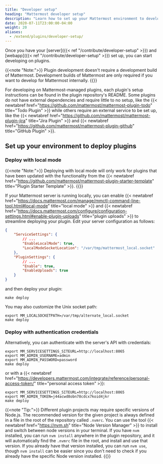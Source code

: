 ```yaml
---
title: "Developer setup"
heading: "Mattermost developer setup"
description: "Learn how to set up your Mattermost environment to develop and deploy plugins with our guide to developer setup."
date: 2020-07-11T23:00:00-04:00
weight: 20
aliases:
  - /extend/plugins/developer-setup/
---
```


Once you have your [server]({{< ref "/contribute/developer-setup" >}}) and [webapp]({{< ref "/contribute/developer-setup" >}}) set up, you can start developing on plugins.

{{<note "Note:">}}
Plugin development doesn't require a development build of Mattermost. Development builds of Mattermost are only required if you want to develop for Mattermost internally.
{{</note>}}

For developing on Mattermost-managed plugins, each plugin's setup instructions can be found in the plugin repository's README. Some plugins do not have external dependencies and require little to no setup, like the {{< newtabref href="https://github.com/mattermost/mattermost-plugin-todo" title="Todo Plugin" >}} while others require an external service to be set up, like the {{< newtabref href="https://github.com/mattermost/mattermost-plugin-jira" title="Jira Plugin" >}} and {{< newtabref href="https://github.com/mattermost/mattermost-plugin-github" title="GitHub Plugin" >}}.

## Set up your environment to deploy plugins

### Deploy with local mode

{{<note "Note:">}}
Deploying with local mode will only work for plugins that have been updated with the functionality from the {{< newtabref href="https://github.com/mattermost/mattermost-plugin-starter-template" title="Plugin Starter Template" >}}.
{{</note>}}

If your Mattermost server is running locally, you can enable {{< newtabref href="https://docs.mattermost.com/manage/mmctl-command-line-tool.html#local-mode" title="local mode" >}} and {{< newtabref href="https://docs.mattermost.com/configure/configuration-settings.html#enable-plugin-uploads" title="plugin uploads" >}} to streamline deploying your plugin. Edit your server configuration as follows:

```json
{
    "ServiceSettings": {
        // ...
        "EnableLocalMode": true,
        "LocalModeSocketLocation": "/var/tmp/mattermost_local.socket"
    },
    "PluginSettings": {
        // ...
        "Enable": true,
        "EnableUploads": true
    }
}
```

and then deploy your plugin:

```shell
make deploy
```

You may also customize the Unix socket path:

```shell
export MM_LOCALSOCKETPATH=/var/tmp/alternate_local.socket
make deploy
```

### Deploy with authentication credentials

Alternatively, you can authenticate with the server's API with credentials:

```shell
export MM_SERVICESETTINGS_SITEURL=http://localhost:8065
export MM_ADMIN_USERNAME=admin
export MM_ADMIN_PASSWORD=password
make deploy
```

or with a {{< newtabref href="https://developers.mattermost.com/integrate/reference/personal-access-token/" title="personal access token" >}}:

```shell
export MM_SERVICESETTINGS_SITEURL=http://localhost:8065
export MM_ADMIN_TOKEN=j44acwd8obn78cdcx7koid4jkr
make deploy
```

{{<note "Tip:">}}
Different plugin projects may require specific versions of Node.js. The recommended version for the given project is always defined in a file in the root of the repository called `.nvmrc`. You can use the tool {{< newtabref href="https://nvm.sh" title="Node Version Manager" >}} to install and switch between node versions in your terminal. If you have `nvm` installed, you can run `nvm install` anywhere in the plugin repository, and it will automatically find the `.nvmrc` file in the root, and install and use that version. If you already have that version installed, you can run `nvm use`, though `nvm install` can be easier since you don't need to check if you already have the specific Node version installed.
{{</note>}}
